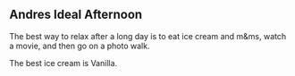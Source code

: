 ## Andres Ideal Afternoon

The best way to relax after a long day is to eat ice cream and m&ms, watch a movie, and then go on a photo walk.

The best ice cream is Vanilla.
